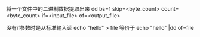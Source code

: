将一个文件中的二进制数据提取出来
dd bs=1 skip=<byte_count> count=<byte_count> if=<input_file> of=<output_file>

没有if参数时是从标准输入读
echo "hello" > file 等价于 echo "hello" |dd of=file